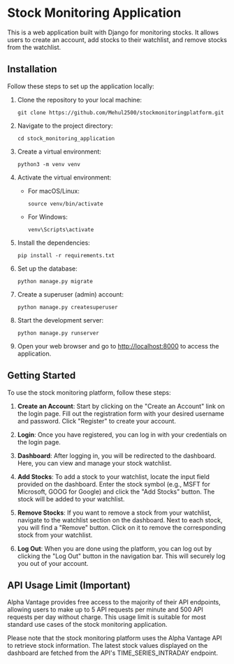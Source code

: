 # Stock Monitoring Application

This is a web application built with Django for monitoring stocks. It allows users to create an account, add stocks to their watchlist, and remove stocks from the watchlist.

## Installation

Follow these steps to set up the application locally:

1. Clone the repository to your local machine:
   ```
   git clone https://github.com/Mehul2500/stockmonitoringplatform.git
   ```

2. Navigate to the project directory:
   ```
   cd stock_monitoring_application
   ```

3. Create a virtual environment:
   ```
   python3 -m venv venv
   ```

4. Activate the virtual environment:
   - For macOS/Linux:
     ```
     source venv/bin/activate
     ```
   - For Windows:
     ```
     venv\Scripts\activate
     ```

5. Install the dependencies:
   ```
   pip install -r requirements.txt
   ```

6. Set up the database:
   ```
   python manage.py migrate
   ```

7. Create a superuser (admin) account:
   ```
   python manage.py createsuperuser
   ```

8. Start the development server:
   ```
   python manage.py runserver
   ```

9. Open your web browser and go to [http://localhost:8000](http://localhost:8000) to access the application.

## Getting Started

To use the stock monitoring platform, follow these steps:

1. **Create an Account**: Start by clicking on the "Create an Account" link on the login page. Fill out the registration form with your desired username and password. Click "Register" to create your account.

2. **Login**: Once you have registered, you can log in with your credentials on the login page.

3. **Dashboard**: After logging in, you will be redirected to the dashboard. Here, you can view and manage your stock watchlist.

4. **Add Stocks**: To add a stock to your watchlist, locate the input field provided on the dashboard. Enter the stock symbol (e.g., MSFT for Microsoft, GOOG for Google) and click the "Add Stocks" button. The stock will be added to your watchlist.

5. **Remove Stocks**: If you want to remove a stock from your watchlist, navigate to the watchlist section on the dashboard. Next to each stock, you will find a "Remove" button. Click on it to remove the corresponding stock from your watchlist.

6. **Log Out**: When you are done using the platform, you can log out by clicking the "Log Out" button in the navigation bar. This will securely log you out of your account.

## API Usage Limit (Important)
Alpha Vantage provides free access to the majority of their API endpoints, allowing users to make up to 5 API requests per minute and 500 API requests per day without charge. This usage limit is suitable for most standard use cases of the stock monitoring application.

Please note that the stock monitoring platform uses the Alpha Vantage API to retrieve stock information. The latest stock values displayed on the dashboard are fetched from the API's TIME_SERIES_INTRADAY endpoint.
